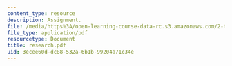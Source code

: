 ```yaml
---
content_type: resource
description: Assignment.
file: /media/https%3A/open-learning-course-data-rc.s3.amazonaws.com/2-tha-undergraduate-thesis-for-course-2-a-january-iap-2007/3ecee60ddc88532a6b1b99204a71c34e_research.pdf
file_type: application/pdf
resourcetype: Document
title: research.pdf
uid: 3ecee60d-dc88-532a-6b1b-99204a71c34e
---
```

